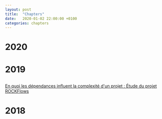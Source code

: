 ```yaml
---
layout: post
title:  "Chapters"
date:   2020-01-02 22:00:00 +0100
categories: chapters
---
```

# 2020
## 

# 2019
## 
[En quoi les dépendances influent la complexité d'un projet : Étude du projet ROCKFlows](./2019/architecture-analysis-rockflows-2019/contents)

# 2018

